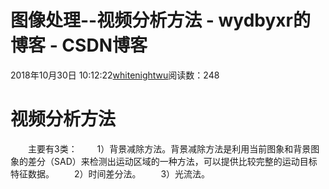 # 图像处理--视频分析方法 - wydbyxr的博客 - CSDN博客
2018年10月30日 10:12:22[whitenightwu](https://me.csdn.net/wydbyxr)阅读数：248
# 视频分析方法
  主要有3类：
  1）背景减除方法。背景减除方法是利用当前图象和背景图象的差分（SAD）来检测出运动区域的一种方法，可以提供比较完整的运动目标特征数据。
  2）时间差分法。
  3）光流法。
